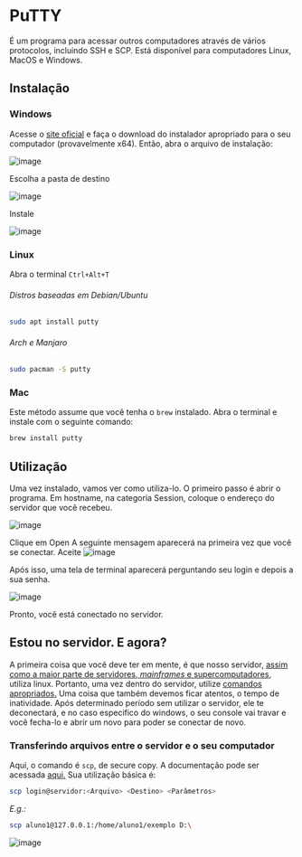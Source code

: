 # PuTTY

É um programa para acessar outros computadores através de vários protocolos, incluindo SSH e SCP. Está disponível para computadores Linux, MacOS e Windows.

## Instalação

### Windows
Acesse o [site oficial](https://www.chiark.greenend.org.uk/~sgtatham/putty/latest.html) e faça o download do instalador apropriado para o seu computador (provavelmente x64). Então, abra o arquivo de instalação:

![image](https://user-images.githubusercontent.com/58569730/117375068-bf29f680-aea4-11eb-8a8c-db3e38be91b9.png)

Escolha a pasta de destino

![image](https://user-images.githubusercontent.com/58569730/117375159-d79a1100-aea4-11eb-9c81-66f6e5e486d9.png)

Instale

![image](https://user-images.githubusercontent.com/58569730/117375182-e385d300-aea4-11eb-9594-0cf228793b22.png)

### Linux
Abra o terminal
`Ctrl+Alt+T`

###### Distros baseadas em Debian/Ubuntu
```bash
sudo apt install putty
```

###### Arch e Manjaro
```bash
sudo pacman -S putty
```

### Mac
Este método assume que você tenha o `brew` instalado. Abra o terminal e instale com o seguinte comando:

```bash
brew install putty
```
## Utilização
Uma vez instalado, vamos ver como utiliza-lo. O primeiro passo é abrir o programa.
Em hostname, na categoria Session, coloque o endereço do servidor que você recebeu.

![image](https://user-images.githubusercontent.com/58569730/117376102-d4a02000-aea6-11eb-813e-9a5f3a38df4f.png)

Clique em Open
A seguinte mensagem aparecerá na primeira vez que você se conectar. Aceite
![image](https://user-images.githubusercontent.com/58569730/117377202-1cc04200-aea9-11eb-8437-6977e8d9edb8.png)

Após isso, uma tela de terminal aparecerá perguntando seu login e depois a sua senha.

![image](https://user-images.githubusercontent.com/58569730/117376939-89870c80-aea8-11eb-92c1-3e862a1c6535.png)

Pronto, você está conectado no servidor.

## Estou no servidor. E agora?
A primeira coisa que você deve ter em mente, é que nosso servidor, [assim como a maior parte de servidores, _mainframes_ e supercomputadores](https://en.wikipedia.org/wiki/Usage_share_of_operating_systems#Public_servers_on_the_Internet), utiliza linux. Portanto, uma vez dentro do servidor, utilize [comandos apropriados.](https://github.com/Mosaico-Genomics/Curso_Programacao/blob/main/Modulo_Introdutorio/ComandosLinux.md)
Uma coisa que também devemos ficar atentos, o tempo de inatividade. Após determinado período sem utilizar o servidor, ele te deconectará, e no caso especifico do windows, o seu console vai travar e você fecha-lo e abrir um novo para poder se conectar de novo.

### Transferindo arquivos entre o servidor e o seu computador

Aqui, o comando é `scp`, de secure copy. A documentação pode ser acessada [aqui.](https://man.openbsd.org/scp)
Sua utilização básica é:
```bash
scp login@servidor:<Arquivo> <Destino> <Parâmetros>
```
_E.g.:_ 
```bash
scp aluno1@127.0.0.1:/home/aluno1/exemplo D:\
```

![image](https://user-images.githubusercontent.com/58569730/117373982-af111780-aea2-11eb-8de4-afa9c762b100.png)

